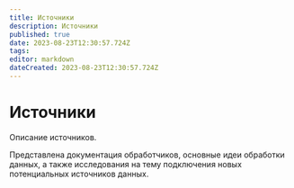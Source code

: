 ```yaml
---
title: Источники
description: Источники
published: true
date: 2023-08-23T12:30:57.724Z
tags: 
editor: markdown
dateCreated: 2023-08-23T12:30:57.724Z
---
```


# Источники

Описание источников.

Представлена документация обработчиков, основные идеи обработки данных, а также исследования на тему подключения новых потенциальных источников данных.